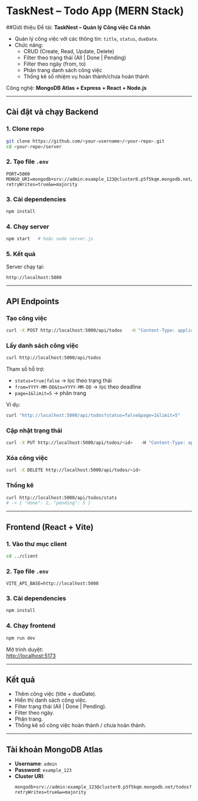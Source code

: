 # TaskNest – Todo App (MERN Stack)

##Giới thiệu
Đề tài: **TaskNest – Quản lý Công việc Cá nhân**  
- Quản lý công việc với các thông tin: `title`, `status`, `dueDate`.  
- Chức năng:  
  - CRUD (Create, Read, Update, Delete)  
  - Filter theo trạng thái (All | Done | Pending)  
  - Filter theo ngày (from, to)  
  - Phân trang danh sách công việc  
  - Thống kê số nhiệm vụ hoàn thành/chưa hoàn thành  

Công nghệ: **MongoDB Atlas + Express + React + Node.js**

---

## Cài đặt và chạy Backend

### 1. Clone repo
```bash
git clone https://github.com/<your-username>/<your-repo>.git
cd <your-repo>/server
```

### 2. Tạo file `.env`
```env
PORT=5000
MONGO_URI=mongodb+srv://admin:example_123@cluster0.p5f5kqm.mongodb.net/todos?retryWrites=true&w=majority
```

### 3. Cài dependencies
```bash
npm install
```

### 4. Chạy server
```bash
npm start   # hoặc node server.js
```

### 5. Kết quả
Server chạy tại:  
```
http://localhost:5000
```

---

## API Endpoints

### Tạo công việc
```bash
curl -X POST http://localhost:5000/api/todos   -H "Content-Type: application/json"   -d '{"title":"Learn MERN","dueAt":"2025-09-30"}'
```

### Lấy danh sách công việc
```bash
curl http://localhost:5000/api/todos
```
Tham số hỗ trợ:
- `status=true|false` → lọc theo trạng thái  
- `from=YYYY-MM-DD&to=YYYY-MM-DD` → lọc theo deadline  
- `page=1&limit=5` → phân trang  

Ví dụ:
```bash
curl "http://localhost:5000/api/todos?status=false&page=1&limit=5"
```

### Cập nhật trạng thái
```bash
curl -X PUT http://localhost:5000/api/todos/<id>   -H "Content-Type: application/json"   -d '{"status":true}'
```

### Xóa công việc
```bash
curl -X DELETE http://localhost:5000/api/todos/<id>
```

### Thống kê
```bash
curl http://localhost:5000/api/todos/stats
# -> { "done": 2, "pending": 5 }
```

---

## Frontend (React + Vite)

### 1. Vào thư mục client
```bash
cd ../client
```

### 2. Tạo file `.env`
```env
VITE_API_BASE=http://localhost:5000
```

### 3. Cài dependencies
```bash
npm install
```

### 4. Chạy frontend
```bash
npm run dev
```

Mở trình duyệt:  
[http://localhost:5173](http://localhost:5173)

---

## Kết quả
- Thêm công việc (title + dueDate).  
- Hiển thị danh sách công việc.  
- Filter trạng thái (All | Done | Pending).  
- Filter theo ngày.  
- Phân trang.  
- Thống kê số công việc hoàn thành / chưa hoàn thành.  

---

## Tài khoản MongoDB Atlas
- **Username**: `admin`  
- **Password**: `example_123`  
- **Cluster URI**:  
  ```
  mongodb+srv://admin:example_123@cluster0.p5f5kqm.mongodb.net/todos?retryWrites=true&w=majority
  ```
